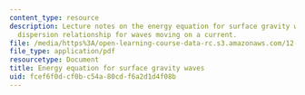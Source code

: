 ```yaml
---
content_type: resource
description: Lecture notes on the energy equation for surface gravity waves and the
  dispersion relationship for waves moving on a current.
file: /media/https%3A/open-learning-course-data-rc.s3.amazonaws.com/12-802-wave-motion-in-the-ocean-and-the-atmosphere-spring-2008/fcef6f0dcf0bc54a80cdf6a2d1d4f08b_MIT12_802S08_lec04.pdf
file_type: application/pdf
resourcetype: Document
title: Energy equation for surface gravity waves
uid: fcef6f0d-cf0b-c54a-80cd-f6a2d1d4f08b
---
```

